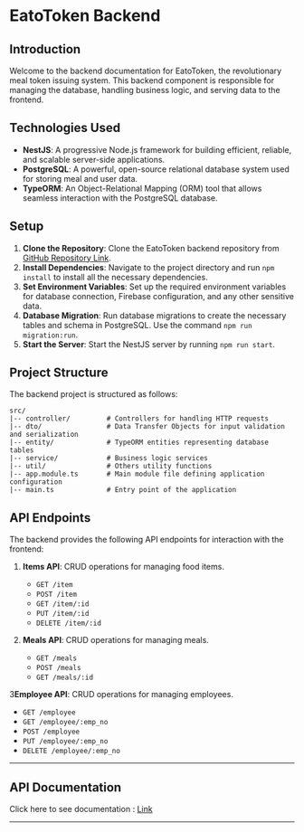 # EatoToken Backend


## Introduction

Welcome to the backend documentation for EatoToken, the revolutionary meal token issuing system. This backend component is responsible for managing the database, handling business logic, and serving data to the frontend.

## Technologies Used

- **NestJS**: A progressive Node.js framework for building efficient, reliable, and scalable server-side applications.
- **PostgreSQL**: A powerful, open-source relational database system used for storing meal and user data.
- **TypeORM**: An Object-Relational Mapping (ORM) tool that allows seamless interaction with the PostgreSQL database.

## Setup

1. **Clone the Repository**: Clone the EatoToken backend repository from [GitHub Repository Link](https://github.com/Ruvini-Rangathara/Meal-Token-Issuing-System-Backend.git).
2. **Install Dependencies**: Navigate to the project directory and run `npm install` to install all the necessary dependencies.
3. **Set Environment Variables**: Set up the required environment variables for database connection, Firebase configuration, and any other sensitive data.
4. **Database Migration**: Run database migrations to create the necessary tables and schema in PostgreSQL. Use the command `npm run migration:run`.
5. **Start the Server**: Start the NestJS server by running `npm run start`.

## Project Structure

The backend project is structured as follows:

```
src/
|-- controller/         # Controllers for handling HTTP requests
|-- dto/                # Data Transfer Objects for input validation and serialization
|-- entity/             # TypeORM entities representing database tables
|-- service/            # Business logic services
|-- util/               # Others utility functions
|-- app.module.ts       # Main module file defining application configuration
|-- main.ts             # Entry point of the application
```

## API Endpoints

The backend provides the following API endpoints for interaction with the frontend:

1. **Items API**: CRUD operations for managing food items.
    - `GET /item`
    - `POST /item`
    - `GET /item/:id`
    - `PUT /item/:id`
    - `DELETE /item/:id`
   

2. **Meals API**: CRUD operations for managing meals.
    - `GET /meals`
    - `POST /meals`
    - `GET /meals/:id`

3**Employee API**: CRUD operations for managing employees.
   - `GET /employee`
   - `GET /employee/:emp_no`
   - `POST /employee`
   - `PUT /employee/:emp_no`
   - `DELETE /employee/:emp_no`



---

## API Documentation
Click here to see documentation  : [Link](https://documenter.getpostman.com/view/28283365/2sA3BuUnrL)


---